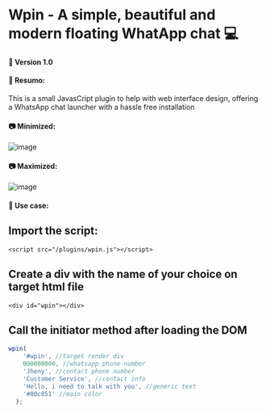 # Wpin - A simple, beautiful and modern floating WhatApp chat :computer:
#### 🚀 Version 1.0

#### 📖 Resumo:

This is a small JavasCript plugin to help with web interface design, offering a WhatsApp chat launcher with a hassle free installation



#### 📷 Minimized:
![image](https://user-images.githubusercontent.com/47739034/129415668-99da29f6-0983-48b8-9976-a4a44ae327cd.png)

#### 📷 Maximized:
![image](https://user-images.githubusercontent.com/47739034/129415606-02853128-8bfc-460e-9131-f205cfa02730.png)


#### 🏃 Use case:

## Import the script:
`<script src="/plugins/wpin.js"></script>`

## Create a div with the name of your choice on target html file
`<div id="wpin"></div>`

## Call the initiator method after loading the DOM
```javascript
wpin(
    '#wpin', //target render div
    000000000, //whatsapp phone number
    'Jheny', //contact phone number
    'Customer Service', //contact info
    'Hello, i need to talk with you', //generic text
    '#00c851' //main color
  );
  ```


